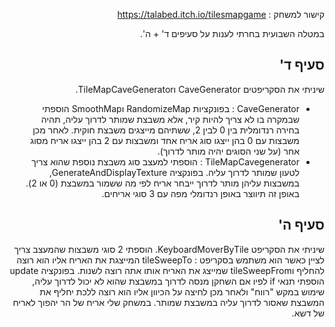 <div dir='rtl' lang='he'>
  
  קישור למשחק : https://talabed.itch.io/tilesmapgame
  
  במטלה השבועית בחרתי לענות על סעיפים ד' + ה'.
  
  ## סעיף ד'
  שיניתי את הסקריפטים CaveGenerator וTileMapCaveGenerator.
  * CaveGenerator : בפונקציות RandomizeMap וSmoothMap הוספתי שבמקרה בו לא צריך להיות קיר, אלא משבצת שמותר לדרוך עליה, תהיה בחירה רנדומלית בין 0 לבין 2, ששתיהם מייצגים משבצת חוקית. לאחר מכן משבצות עם 0 בהן ייצגו סוג אריח אחד ומשבצות עם 2 בהן ייצגו אריח מסוג אחר (על שני הסוגים יהיה מותר לדרוך).
  * TileMapCavegenerator : הוספתי למעצב סוג משבצת נוספת שהוא צריך לטעון שמותר לדרוך עליה. בפונקציה GenerateAndDisplayTexture, במשבצות עליהן מותר לדרוך ייבחר אריח לפי מה ששמור במשבצת (0 או 2). באופן זה תיווצר באופן רנדומלי מפה עם 3 סוגי אריחים.
  
  ## סעיף ה'
  שיניתי את הסקריפט KeyboardMoverByTile.
  הוספתי 2 סוגי משבצות שהמעצב צריך לציין כאשר הוא משתמש בסקריפט : tileSweepTo המייצגת את האריח אליו הוא רוצה להחליף וtileSweepFrom שמייצג את האריח אותו אתה רוצה לשנות.
  בפונקציה update הוספתי תנאי if לפיו אם השחקן מנסה לדרוך במשבצת שהוא לא יכול לדרוך עליה, שימוש במקש "רווח" ולאחר מכן לחיצה על הכיוון אליו הוא רוצה ללכת יחליף את המשבצת שאסור לדרוך עליה במשבצת שמותר. במשחק שלי אריח של הר יהפוך לאריח של דשא.
  
  
  </div>
